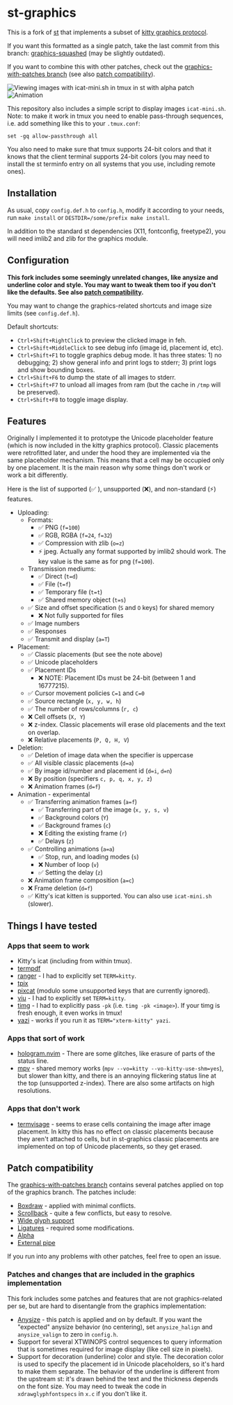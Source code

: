 # st-graphics

This is a fork of [st](https://st.suckless.org/) that implements a subset of
[kitty graphics protocol](https://sw.kovidgoyal.net/kitty/graphics-protocol/).

If you want this formatted as a single patch, take the last commit from this
branch: [graphics-squashed](https://github.com/sergei-grechanik/st-graphics/tree/graphics-squashed)
(may be slightly outdated).

If you want to combine this with other patches, check out the
[graphics-with-patches branch](https://github.com/sergei-grechanik/st-graphics/tree/graphics-with-patches)
(see also [patch compatibility](#patch-compatibility)).

![Viewing images with icat-mini.sh in tmux in st with alpha patch](https://github.com/sergei-grechanik/st-graphics/assets/1084979/039e5d22-f831-4dbd-a10d-58715474c221)
![Animation](https://github.com/user-attachments/assets/4d4c056d-47bd-4e2a-b0e0-8ad80e4c25d7)

This repository also includes a simple script to display images `icat-mini.sh`.
Note: to make it work in tmux you need to enable pass-through sequences, i.e.
add something like this to your `.tmux.conf`:

    set -gq allow-passthrough all

You also need to make sure that tmux supports 24-bit colors and that it knows
that the client terminal supports 24-bit colors (you may need to install the st
terminfo entry on all systems that you use, including remote ones).

## Installation

As usual, copy `config.def.h` to `config.h`, modify it according to your needs,
run `make install` or `DESTDIR=/some/prefix make install`.

In addition to the standard st dependencies (X11, fontconfig, freetype2),
you will need imlib2 and zlib for the graphics module.

## Configuration

**This fork includes some seemingly unrelated changes, like anysize and
underline color and style. You may want to tweak them too if you don't like the
defaults. See also [patch compatibility](#patch-compatibility).**

You may want to change the graphics-related shortcuts and image size limits (see
`config.def.h`).

Default shortcuts:
- `Ctrl+Shift+RightClick` to preview the clicked image in feh.
- `Ctrl+Shift+MiddleClick` to see debug info (image id, placement id, etc).
- `Ctrl+Shift+F1` to toggle graphics debug mode. It has three states: 1) no
  debugging; 2) show general info and print logs to stderr; 3) print logs and
  show bounding boxes.
- `Ctrl+Shift+F6` to dump the state of all images to stderr.
- `Ctrl+Shift+F7` to unload all images from ram (but the cache in `/tmp` will be
  preserved).
- `Ctrl+Shift+F8` to toggle image display.

## Features

Originally I implemented it to prototype the Unicode placeholder feature (which
is now included in the kitty graphics protocol). Classic placements were
retrofitted later, and under the hood they are implemented via the same
placeholder mechanism. This means that a cell may be occupied only by one
placement.  It is the main reason why some things don't work or work a bit
differently.

Here is the list of supported (✅ ), unsupported (❌), and non-standard (⚡)
features.

- Uploading:
    - Formats:
        - ✅ PNG (`f=100`)
        - ✅ RGB, RGBA (`f=24`, `f=32`)
        - ✅ Compression with zlib (`o=z`)
        - ⚡ jpeg. Actually any format supported by imlib2 should work. The key
          value is the same as for png (`f=100`).
    - Transmission mediums:
        - ✅ Direct (`t=d`)
        - ✅ File (`t=f`)
        - ✅ Temporary file (`t=t`)
        - ✅ Shared memory object (`t=s`)
    - ✅ Size and offset specification (`S` and `O` keys) for shared memory
      - ❌ Not fully supported for files
    - ✅ Image numbers
    - ✅ Responses
    - ✅ Transmit and display (`a=T`)
- Placement:
    - ✅ Classic placements (but see the note above)
    - ✅ Unicode placeholders
    - ✅ Placement IDs
      - ❌ NOTE: Placement IDs must be 24-bit (between 1 and 16777215).
    - ✅ Cursor movement policies `C=1` and `C=0`
    - ✅ Source rectangle (`x, y, w, h`)
    - ✅ The number of rows/columns (`r, c`)
    - ❌ Cell offsets (`X, Y`)
    - ❌ z-index. Classic placements will erase old placements and the text on
      overlap.
    - ❌ Relative placements (`P, Q, H, V`)
- Deletion:
    - ✅ Deletion of image data when the specifier is uppercase
    - ✅ All visible classic placements (`d=a`)
    - ✅ By image id/number and placement id (`d=i`, `d=n`)
    - ❌ By position (specifiers `c, p, q, x, y, z`)
    - ❌ Animation frames (`d=f`)
- Animation - experimental
    - ✅ Transferring animation frames (`a=f`)
      - ✅ Transferring part of the image (`x, y, s, v`)
      - ✅ Background colors (`Y`)
      - ✅ Background frames (`c`)
      - ❌ Editing the existing frame (`r`)
      - ✅ Delays (`z`)
    - ✅ Controlling animations (`a=a`)
      - ✅ Stop, run, and loading modes (`s`)
      - ❌ Number of loop (`v`)
      - ✅ Setting the delay (`z`)
    - ❌ Animation frame composition (`a=c`)
    - ❌ Frame deletion (`d=f`)
    - ✅ Kitty's icat kitten is supported. You can also use `icat-mini.sh`
      (slower).

## Things I have tested

### Apps that seem to work
- Kitty's icat (including from within tmux).
- [termpdf](https://github.com/dsanson/termpdf.py)
- [ranger](https://github.com/ranger/ranger) - I had to explicitly set
  `TERM=kitty`.
- [tpix](https://github.com/jesvedberg/tpix)
- [pixcat](https://github.com/mirukana/pixcat) (modulo some unsupported keys
  that are currently ignored).
- [viu](https://github.com/atanunq/viu) - I had to explicitly set
  `TERM=kitty`.
- [timg](https://github.com/hzeller/timg) - I had to explicitly pass `-pk`
  (i.e. `timg -pk <image>`). If your timg is fresh enough, it even works in
  tmux!
- [yazi](https://github.com/sxyazi/yazi) - works if you run it as
  `TERM="xterm-kitty" yazi`.

### Apps that sort of work
- [hologram.nvim](https://github.com/edluffy/hologram.nvim) - There are some
  glitches, like erasure of parts of the status line.
- [mpv](https://github.com/mpv-player/mpv) - shared memory works
  (`mpv --vo=kitty --vo-kitty-use-shm=yes`), but slower than kitty, and there is
  an annoying flickering status line at the top (unsupported z-index). There are
  also some artifacts on high resolutions.

### Apps that don't work
- [termvisage](https://github.com/AnonymouX47/termvisage) - seems to erase
  cells containing the image after image placement. In kitty this has no effect
  on classic placements because they aren't attached to cells, but in
  st-graphics classic placements are implemented on top of Unicode placements,
  so they get erased.

## Patch compatibility

The [graphics-with-patches branch](https://github.com/sergei-grechanik/st-graphics/tree/graphics-with-patches)
contains several patches applied on top of the graphics branch. The patches
include:

- [Boxdraw](https://st.suckless.org/patches/boxdraw) - applied with minimal
  conflicts.
- [Scrollback](https://st.suckless.org/patches/scrollback) - quite a few
  conflicts, but easy to resolve.
- [Wide glyph support](https://st.suckless.org/patches/glyph_wide_support/)
- [Ligatures](https://st.suckless.org/patches/ligatures) -
  required some modifications.
- [Alpha](https://st.suckless.org/patches/alpha)
- [External pipe](https://st.suckless.org/patches/externalpipe)

If you run into any problems with other patches, feel free to open an issue.

### Patches and changes that are included in the graphics implementation

This fork includes some patches and features that are not graphics-related
per se, but are hard to disentangle from the graphics implementation:
- [Anysize](https://st.suckless.org/patches/anysize/) - this patch is applied
  and on by default. If you want the "expected" anysize behavior (no centering),
  set `anysize_halign` and `anysize_valign` to zero in `config.h`.
- Support for several XTWINOPS control sequences to query information that is
  sometimes required for image display (like cell size in pixels).
- Support for decoration (underline) color and style. The decoration color is
  used to specify the placement id in Unicode placeholders, so it's hard to make
  them separate. The behavior of the underline is different from the upstream
  st: it's drawn behind the text and the thickness depends on the font size. You
  may need to tweak the code in `xdrawglyphfontspecs` in `x.c` if you don't like
  it.
